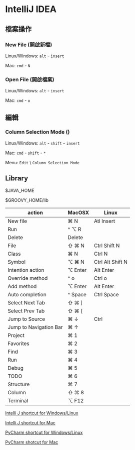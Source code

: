 # IntelliJ IDEA

## 檔案操作

### New File (開啟新檔)

Linux/Windows: `alt` - `insert`

Mac: `cmd` - `N`

### Open File (開啟檔案)

Linux/Windows: `alt` - `insert`

Mac: `cmd` - `o`

## 編輯

### Column Selection Mode ()

Linux/Windows: `alt` - `shift` - `insert`

Mac: `cmd` - `shift` - `*`

Menu: `Edit` \ `Column Selection Mode`

## Library

$JAVA_HOME

$GROOVY_HOME/lib

| action                 | MacOSX  | Linux            |
| ---------------------- | ------- | ---------------- |
| New file               | ⌘ N     | Atl Insert       |
| Run                    | ^ ⌥ R   |                  |
| Delete                 | Delete  |                  |
| File                   | ⇧ ⌘ N   | Ctrl Shift N     |
| Class                  | ⌘ N     | Ctrl N           |
| Symbol                 | ⌥ ⌘ N   | Ctrl Alt Shift N |
| Intention action       | ⌥ Enter | Alt Enter        |
| Override method        | ^ o     | Ctrl o           |
| Add method             | ⌥ Enter | Alt Enter        |
| Auto completion        | ^ Space | Ctrl Space       |
| Select Next Tab        | ⇧ ⌘ ]   |                  |
| Select Prev Tab        | ⇧ ⌘ [   |                  |
| Jump to Source         | ⌘ ↓     | Ctrl             |
| Jump to Navigation Bar | ⌘ ↑     |                  |
| Project                | ⌘ 1     |                  |
| Favorites              | ⌘ 2     |                  |
| Find                   | ⌘ 3     |                  |
| Run                    | ⌘ 4     |                  |
| Debug                  | ⌘ 5     |                  |
| TODO                   | ⌘ 6     |                  |
| Structure              | ⌘ 7     |                  |
| Column                 | ⇧ ⌘ 8   |                  |
| Terminal               | ⌥ F12   |                  |

[Intelli J shortcut for Windows/Linux](https://www.jetbrains.com/idea/docs/IntelliJIDEA_ReferenceCard.pdf)

[Intelli J shortcut for Mac](https://www.jetbrains.com/idea/docs/IntelliJIDEA_ReferenceCard_Mac.pdf)

[PyCharm shortcut for Windows/Linux](https://www.jetbrains.com/pycharm/docs/PyCharm_ReferenceCard.pdf)

[PyCharm shotcut for Mac](https://www.jetbrains.com/pycharm/docs/PyCharm_ReferenceCard_Mac.pdf)
